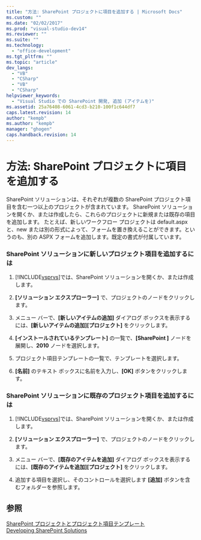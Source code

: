 ```yaml
---
title: "方法: SharePoint プロジェクトに項目を追加する | Microsoft Docs"
ms.custom: ""
ms.date: "02/02/2017"
ms.prod: "visual-studio-dev14"
ms.reviewer: ""
ms.suite: ""
ms.technology: 
  - "office-development"
ms.tgt_pltfrm: ""
ms.topic: "article"
dev_langs: 
  - "VB"
  - "CSharp"
  - "VB"
  - "CSharp"
helpviewer_keywords: 
  - "Visual Studio での SharePoint 開発, 追加 (アイテムを)"
ms.assetid: 25a76408-6061-4cd3-b210-100f1c644df7
caps.latest.revision: 14
author: "kempb"
ms.author: "kempb"
manager: "ghogen"
caps.handback.revision: 14
---
```

# 方法: SharePoint プロジェクトに項目を追加する
  SharePoint ソリューションは、それぞれが複数の SharePoint プロジェクト項目を含む一つ以上のプロジェクトが含まれています。  SharePoint ソリューションを開くか、または作成したら、これらのプロジェクトに新規または既存の項目を追加します。  たとえば、新しいワークフロー プロジェクトは default.aspx と、new または別の形式によって、フォームを置き換えることができます。というのも、別の ASPX フォームを追加します。既定の書式が付属しています。  
  
### SharePoint ソリューションに新しいプロジェクト項目を追加するには  
  
1.  [!INCLUDE[vsprvs](../sharepoint/includes/vsprvs-md.md)]では、SharePoint ソリューションを開くか、または作成します。  
  
2.  **\[ソリューション エクスプローラー\]** で、プロジェクトのノードをクリックします。  
  
3.  メニュー バーで、**\[新しいアイテムの追加\]** ダイアログ ボックスを表示するには、**\[新しいアイテムの追加\]\[プロジェクト\]** をクリックします。  
  
4.  **\[インストールされているテンプレート\]** の一覧で、**\[SharePoint \]** ノードを展開し、**2010** ノードを選択します。  
  
5.  プロジェクト項目テンプレートの一覧で、テンプレートを選択します。  
  
6.  **\[名前\]** のテキスト ボックスに名前を入力し、**\[OK\]** ボタンをクリックします。  
  
### SharePoint ソリューションに既存のプロジェクト項目を追加するには  
  
1.  [!INCLUDE[vsprvs](../sharepoint/includes/vsprvs-md.md)]では、SharePoint ソリューションを開くか、または作成します。  
  
2.  **\[ソリューション エクスプローラー\]** で、プロジェクトのノードをクリックします。  
  
3.  メニュー バーで、**\[既存のアイテムを追加\]** ダイアログ ボックスを表示するには、**\[既存のアイテムを追加\]\[プロジェクト\]** をクリックします。  
  
4.  追加する項目を選択し、そのコントロールを選択します **\[追加\]** ボタンを含むフォルダーを参照します。  
  
## 参照  
 [SharePoint プロジェクトとプロジェクト項目テンプレート](../sharepoint/sharepoint-project-and-project-item-templates.md)   
 [Developing SharePoint Solutions](../sharepoint/developing-sharepoint-solutions.md)  
  
  